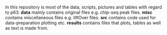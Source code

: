 In this repository is most of the data, scripts, pictures and tables with regard to p63.
**data** mainly contains original files e.g. chip-seq peak files.
**misc** contains miscellaneous files e.g. liftOver files.
**src** contains code used for data-preparation plotting etc.
**results** contains files that plots, tables as well as text is made from.
